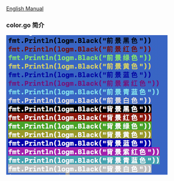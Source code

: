 [English Manual](https://github.com/iteny/hmgo/blob/master/README.md)

### color.go 简介

![image](https://github.com/iteny/hmgo/blob/master/images/color_chinese.png)